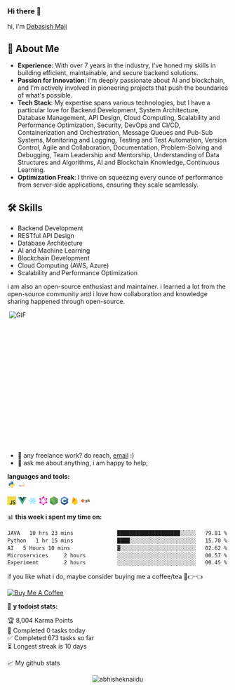 ### Hi there 👋
hi, i'm [Debasish Maji](https://www.linkedin.com/in/debasish-maji-88170a96)

## 🚀 About Me

- **Experience**: With over 7 years in the industry, I've honed my skills in building efficient, maintainable, and secure backend solutions.
- **Passion for Innovation**: I'm deeply passionate about AI and blockchain, and I'm actively involved in pioneering projects that push the boundaries of what's possible.
- **Tech Stack**: My expertise spans various technologies, but I have a particular love for Backend Development, System Architecture, Database Management, API Design, Cloud Computing, Scalability and Performance Optimization, Security, DevOps and CI/CD, Containerization and Orchestration, Message Queues and Pub-Sub Systems, Monitoring and Logging, Testing and Test Automation, Version Control, Agile and Collaboration, Documentation, Problem-Solving and Debugging, Team Leadership and Mentorship, Understanding of Data Structures and Algorithms, AI and Blockchain Knowledge, Continuous Learning.
- **Optimization Freak**: I thrive on squeezing every ounce of performance from server-side applications, ensuring they scale seamlessly.

## 🛠️ Skills

- Backend Development
- RESTful API Design
- Database Architecture
- AI and Machine Learning
- Blockchain Development
- Cloud Computing (AWS, Azure)
- Scalability and Performance Optimization


i am also an open-source enthusiast and maintainer. i learned a lot from the open-source community and i love how collaboration and knowledge sharing happened through open-source.


  <img align="right" alt="GIF" src="https://github.com/abhisheknaiidu/abhisheknaiidu/blob/master/code.gif?raw=true" width="500" height="320" />
  
- 💼 any freelance work? do reach, [email](mailto:debasishmath92@gmail.com) :)
- 💬 ask me about anything, i am happy to help;

**languages and tools:**  
<code><img height="20" src="https://raw.githubusercontent.com/github/explore/80688e429a7d4ef2fca1e82350fe8e3517d3494d/topics/python/python.png"></code>
<code><img height="20" src="https://raw.githubusercontent.com/github/explore/80688e429a7d4ef2fca1e82350fe8e3517d3494d/topics/mysql/mysql.png"></code>

<code><img height="20" src="https://raw.githubusercontent.com/github/explore/80688e429a7d4ef2fca1e82350fe8e3517d3494d/topics/javascript/javascript.png"></code>
<code><img height="20" src="https://raw.githubusercontent.com/github/explore/80688e429a7d4ef2fca1e82350fe8e3517d3494d/topics/vue/vue.png"></code>
<code><img height="20" src="https://raw.githubusercontent.com/github/explore/80688e429a7d4ef2fca1e82350fe8e3517d3494d/topics/react/react.png"></code>
<code><img height="20" src="https://raw.githubusercontent.com/github/explore/5c058a388828bb5fde0bcafd4bc867b5bb3f26f3/topics/graphql/graphql.png"></code>
<code><img height="20" src="https://raw.githubusercontent.com/github/explore/80688e429a7d4ef2fca1e82350fe8e3517d3494d/topics/nodejs/nodejs.png"></code>
<code><img height="20" src="https://raw.githubusercontent.com/github/explore/80688e429a7d4ef2fca1e82350fe8e3517d3494d/topics/cpp/cpp.png"></code>
<code><img height="20" src="https://raw.githubusercontent.com/github/explore/80688e429a7d4ef2fca1e82350fe8e3517d3494d/topics/firebase/firebase.png"></code>
<code><img height="20" src="https://raw.githubusercontent.com/github/explore/80688e429a7d4ef2fca1e82350fe8e3517d3494d/topics/git/git.png"></code>

📊 **this week i spent my time on:**
<!--START_SECTION:waka-->

```txt
JAVA   10 hrs 23 mins              ████████████████████░░░░░   79.81 %
Python   1 hr 15 mins              ████░░░░░░░░░░░░░░░░░░░░░   15.70 %
AI   5 Hours 10 mins               ▓░░░░░░░░░░░░░░░░░░░░░░░░   02.62 %
Microservices     2 hours          ░░░░░░░░░░░░░░░░░░░░░░░░░   00.57 %
Experiment        2 hours          ░░░░░░░░░░░░░░░░░░░░░░░░░   00.45 %
```

<!--END_SECTION:waka-->

if you like what i do, maybe consider buying me a coffee/tea 🥺👉👈

<a href="https://www.buymeacoffee.com/abhisheknaiidu" target="_blank"><img src="https://cdn.buymeacoffee.com/buttons/v2/default-red.png" alt="Buy Me A Coffee" width="150" ></a>

🚧 **y todoist stats:**
<!-- TODO-IST:START -->
🏆  8,004 Karma Points           
🌸  Completed 0 tasks today           
✅  Completed 673 tasks so far           
⏳  Longest streak is 10 days
<!-- TODO-IST:END -->


📈 My github stats

<p align="center"> <img src="https://github-readme-stats.vercel.app/api?username=abhisheknaiidu&show_icons=true&theme=gotham" alt="abhisheknaiidu" />
<!--
**DebasishMaji/DebasishMaji** is a ✨ _special_ ✨ repository because its `README.md` (this file) appears on your GitHub profile.

Here are some ideas to get you started:

- 🔭 I’m currently working on : Architecting Scalable Systems
- 🌱 I’m currently learning : Master Advanced Technologies including AI and Blockchain and Security
- 👯 I’m looking to collaborate on: AI and Blockchain
- 🤔 I’m looking for help with: next-generation AI innovation
- 💬 Ask me about: my vision for the future and the impact I want to make
- 📫 How to reach me: Connect me on Linkedin [Debasish Maji](https://www.linkedin.com/in/debasish-maji-88170a96)
- 😄 Pronouns: ..
- ⚡ Fun fact: Did you know that I have a secret talent for creating intricate, automated systems not just in code but also in their daily lives? From home automation setups that control lights, appliances, and temperature, to custom-built task automation scripts that streamline their work processes, backend developers often apply their problem-solving skills to make their everyday lives more efficient and enjoyable
